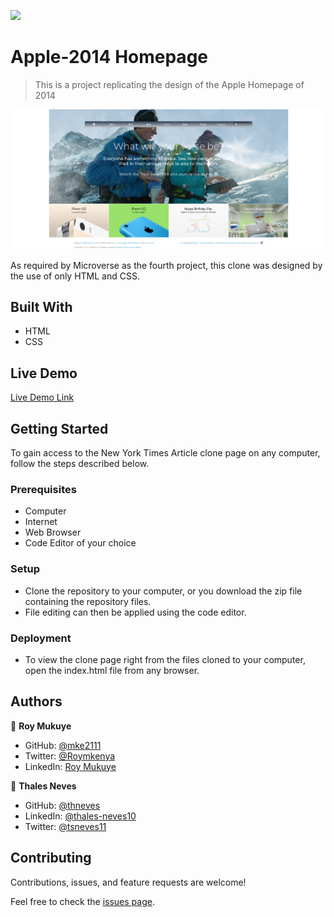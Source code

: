 ![](https://img.shields.io/badge/Microverse-blueviolet)

# Apple-2014 Homepage

> This is a project replicating the design of the Apple Homepage of 2014

![screenshot](/images/screenshot.jpg)

As required by Microverse as the fourth project, this clone was designed by the use of only HTML and CSS.

## Built With

- HTML
- CSS

## Live Demo

[Live Demo Link](https://thneves.github.io/Apple-2014/)

## Getting Started

To gain access to the New York Times Article clone page on any computer, follow the steps described below.

### Prerequisites

- Computer
- Internet
- Web Browser
- Code Editor of your choice

### Setup

- Clone the repository to your computer, or you download the zip file containing the repository files.
- File editing can then be applied using the code editor.

### Deployment

- To view the clone page right from the files cloned to your computer, open the index.html file from any browser.

## Authors

👤 **Roy Mukuye**

- GitHub: [@mke2111](https://github.com/mke2111)
- Twitter: [@Roymkenya](https://twitter.com/Roymkenya)
- LinkedIn: [Roy Mukuye](https://www.linkedin.com/in/roy-mukuye-42b07b1b4)


👤 **Thales Neves**

- GitHub: [@thneves](https://github.com/thneves)
- LinkedIn: [@thales-neves10](https://www.linkedin.com/in/thales-neves10/)
- Twitter: [@tsneves11](https://twitter.com/tsneves11)

## Contributing

Contributions, issues, and feature requests are welcome!

Feel free to check the [issues page](https://github.com/thneves/Apple-2014/issues).